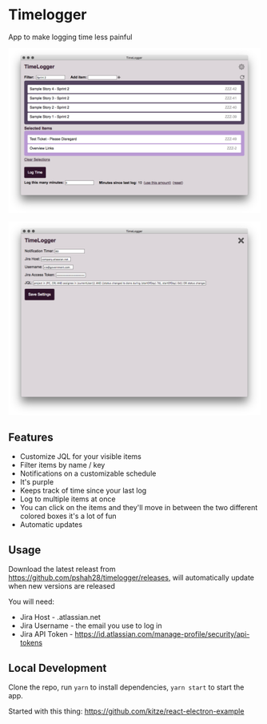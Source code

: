 # Timelogger

App to make logging time less painful

![Main application interface](img1.png)

![Setting page](img2.png)

## Features
* Customize JQL for your visible items
* Filter items by name / key
* Notifications on a customizable schedule
* It's purple
* Keeps track of time since your last log
* Log to multiple items at once
* You can click on the items and they'll move in between the two different colored boxes it's a lot of fun
* Automatic updates

## Usage
Download the latest releast from https://github.com/pshah28/timelogger/releases, will automatically update when new versions are released

You will need:
* Jira Host - <company>.atlassian.net
* Jira Username - the email you use to log in
* Jira API Token - https://id.atlassian.com/manage-profile/security/api-tokens

## Local Development

Clone the repo, run `yarn` to install dependencies, `yarn start` to start the app.

Started with this thing: https://github.com/kitze/react-electron-example
